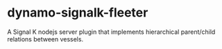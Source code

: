 # dynamo-signalk-fleeter

A Signal K nodejs server plugin that implements hierarchical parent/child relations between vessels.
